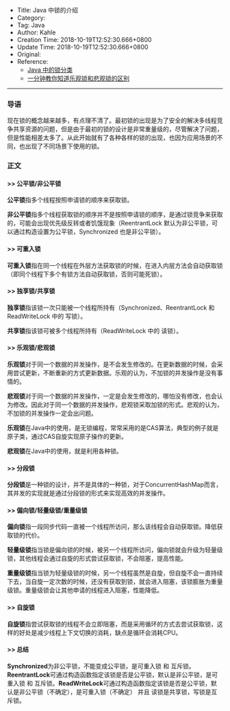 - Title: Java 中锁的介绍
- Category:
- Tag: Java
- Author: Kahle
- Creation Time: 2018-10-19T12:52:30.666+0800
- Update Time: 2018-10-19T12:52:30.666+0800
- Original:
- Reference:
    - [Java 中的锁分类](https://www.cnblogs.com/qifengshi/p/6831055.html)
    - [一分钟教你知道乐观锁和悲观锁的区别](https://www.cnblogs.com/goody9807/p/6512468.html)

---


### 导语

现在锁的概念越来越多，有点理不清了。最初锁的出现是为了安全的解决多线程竞争共享资源的问题，但是由于最初的锁的设计是非常重量级的，尽管解决了问题，但是性能相差太多了。从此开始就有了各种各样的锁的出现，也因为应用场景的不同，也出现了不同场景下使用的锁。


### 正文

#### **>> 公平锁/非公平锁**

**公平锁**指多个线程按照申请锁的顺序来获取锁。

**非公平锁**指多个线程获取锁的顺序并不是按照申请锁的顺序，是通过锁竞争来获取的，可能会出现优先级反转或者饥饿现象（ReentrantLock 默认为非公平锁，可以通过构造设置为公平锁，Synchronized 也是非公平锁）。


#### **>> 可重入锁**

**可重入锁**指在同一个线程在外层方法获取锁的时候，在进入内层方法会自动获取锁（即同个线程下多个有锁方法自动获取锁，否则可能死锁）。


#### **>> 独享锁/共享锁**

**独享锁**指该锁一次只能被一个线程所持有（Synchronized、ReentrantLock 和 ReadWriteLock 中的 写锁）。

**共享锁**指该锁可被多个线程所持有（ReadWriteLock 中的 读锁）。


#### **>> 乐观锁/悲观锁**

**乐观锁**对于同一个数据的并发操作，是不会发生修改的。在更新数据的时候，会采用尝试更新，不断重新的方式更新数据。乐观的认为，不加锁的并发操作是没有事情的。

**悲观锁**对于同一个数据的并发操作，一定是会发生修改的，哪怕没有修改，也会认为修改。因此对于同一个数据的并发操作，悲观锁采取加锁的形式。悲观的认为，不加锁的并发操作一定会出问题。

**乐观锁**在Java中的使用，是无锁编程，常常采用的是CAS算法，典型的例子就是原子类，通过CAS自旋实现原子操作的更新。

**悲观锁**在Java中的使用，就是利用各种锁。


#### **>> 分段锁**

**分段锁**是一种锁的设计，并不是具体的一种锁，对于ConcurrentHashMap而言，其并发的实现就是通过分段锁的形式来实现高效的并发操作。


#### **>> 偏向锁/轻量级锁/重量级锁**

**偏向锁**指一段同步代码一直被一个线程所访问，那么该线程会自动获取锁。降低获取锁的代价。

**轻量级锁**指当锁是偏向锁的时候，被另一个线程所访问，偏向锁就会升级为轻量级锁，其他线程会通过自旋的形式尝试获取锁，不会阻塞，提高性能。

**重量级锁**指当锁为轻量级锁的时候，另一个线程虽然是自旋，但自旋不会一直持续下去，当自旋一定次数的时候，还没有获取到锁，就会进入阻塞，该锁膨胀为重量级锁。重量级锁会让其他申请的线程进入阻塞，性能降低。


#### **>> 自旋锁**

**自旋锁**指尝试获取锁的线程不会立即阻塞，而是采用循环的方式去尝试获取锁，这样的好处是减少线程上下文切换的消耗，缺点是循环会消耗CPU。


#### **>> 总结**

**Synchronized**为非公平锁，不能变成公平锁，是可重入锁 和 互斥锁。**ReentrantLock**可通过构造函数指定该锁是否是公平锁，默认是非公平锁，是可重入锁 和 互斥锁。**ReadWriteLock**可通过构造函数指定该锁是否是公平锁，默认是非公平锁（不确定），是可重入锁（不确定） 并且 读锁是共享锁，写锁是互斥锁。


